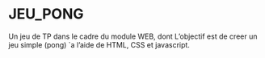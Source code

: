 # JEU_PONG


Un jeu de TP dans le cadre du module WEB, dont L’objectif  est de creer un jeu simple (pong) `a l’aide de HTML, CSS et javascript.